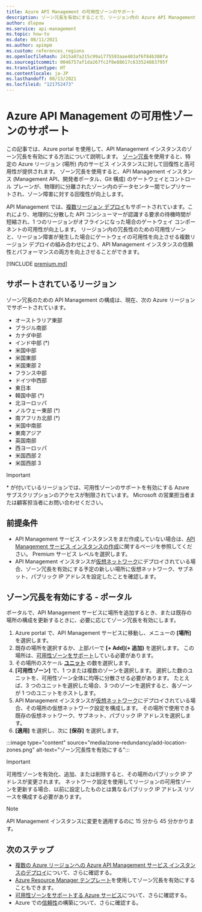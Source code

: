 ```yaml
---
title: Azure API Management の可用性ゾーンのサポート
description: ゾーン冗長を有効にすることで、リージョン内の Azure API Management サービス インスタンスの回復性を向上させる方法について説明します。
author: dlepow
ms.service: api-management
ms.topic: how-to
ms.date: 08/11/2021
ms.author: apimpm
ms.custom: references_regions
ms.openlocfilehash: 2415a07a215c99a1775593aae403af6f84b308fa
ms.sourcegitcommit: 0046757af1da267fc2f0e88617c633524883795f
ms.translationtype: HT
ms.contentlocale: ja-JP
ms.lasthandoff: 08/13/2021
ms.locfileid: "121752473"
---
```

# <a name="availability-zone-support-for-azure-api-management"></a>Azure API Management の可用性ゾーンのサポート 

この記事では、Azure portal を使用して、API Management インスタンスのゾーン冗長を有効にする方法について説明します。 [ゾーン冗長](../availability-zones/az-overview.md#availability-zones)を使用すると、特定の Azure リージョン (場所) 内のサービス インスタンスに対して回復性と高可用性が提供されます。 ゾーン冗長を使用すると、API Management インスタンス (Management API、開発者ポータル、Git 構成) のゲートウェイとコントロール プレーンが、物理的に分離されたゾーン内のデータセンター間でレプリケートされ、ゾーン障害に対する回復性が向上します。 

API Management では、[複数リージョン デプロイ](api-management-howto-deploy-multi-region.md)もサポートされています。これにより、地理的に分散した API コンシューマーが認識する要求の待機時間が短縮され、1 つのリージョンがオフラインになった場合のゲートウェイ コンポーネントの可用性が向上します。 リージョン内の冗長性のための可用性ゾーンと、リージョン障害が発生した場合にゲートウェイの可用性を向上させる複数リージョン デプロイの組み合わせにより、API Management インスタンスの信頼性とパフォーマンスの両方を向上させることができます。

[!INCLUDE [premium.md](../../includes/api-management-availability-premium.md)]

## <a name="supported-regions"></a>サポートされているリージョン

ゾーン冗長のための API Management の構成は、現在、次の Azure リージョンでサポートされています。

* オーストラリア東部
* ブラジル南部
* カナダ中部
* インド中部 (*)
* 米国中部
* 米国東部
* 米国東部 2
* フランス中部
* ドイツ中西部
* 東日本
* 韓国中部 (*)
* 北ヨーロッパ
* ノルウェー東部 (*)
* 南アフリカ北部 (*)
* 米国中南部
* 東南アジア
* 英国南部
* 西ヨーロッパ
* 米国西部 2
* 米国西部 3

> [!IMPORTANT]
> \* が付いているリージョンでは、可用性ゾーンのサポートを有効にする Azure サブスクリプションのアクセスが制限されています。 Microsoft の営業担当者または顧客担当者にお問い合わせください。

## <a name="prerequisites"></a>前提条件

* API Management サービス インスタンスをまだ作成していない場合は、[API Management サービス インスタンスの作成](get-started-create-service-instance.md)に関するページを参照してください。 Premium サービス レベルを選択します。
* API Management インスタンスが[仮想ネットワーク](api-management-using-with-vnet.md)にデプロイされている場合、ゾーン冗長を有効にする予定の新しい場所に仮想ネットワーク、サブネット、パブリック IP アドレスを設定したことを確認します。

## <a name="enable-zone-redundancy---portal"></a>ゾーン冗長を有効にする - ポータル

ポータルで、API Management サービスに場所を追加するとき、または既存の場所の構成を更新するときに、必要に応じてゾーン冗長を有効にします。

1. Azure portal で、API Management サービスに移動し、メニューの **[場所]** を選択します。
1. 既存の場所を選択するか、上部バーで **[+ Add]\(+ 追加\)** を選択します。 この場所は、[可用性ゾーンをサポート](#supported-regions)している必要があります。
1. その場所のスケール **[ユニット](upgrade-and-scale.md)** の数を選択します。
1. **[可用性ゾーン]** で、1 つまたは複数のゾーンを選択します。 選択した数のユニットを、可用性ゾーン全体に均等に分散させる必要があります。 たとえば、3 つのユニットを選択した場合、3 つのゾーンを選択すると、各ゾーンが 1 つのユニットをホストします。
1. API Management インスタンスが[仮想ネットワーク](api-management-using-with-vnet.md)にデプロイされている場合、その場所の仮想ネットワーク設定を構成します。 その場所で使用できる既存の仮想ネットワーク、サブネット、パブリック IP アドレスを選択します。
1. **[適用]** を選択し、次に **[保存]** を選択します。

:::image type="content" source="media/zone-redundancy/add-location-zones.png" alt-text="ゾーン冗長性を有効にする":::

> [!IMPORTANT]
> 可用性ゾーンを有効化、追加、または削除すると、その場所のパブリック IP アドレスが変更されます。 ネットワーク設定を使用してリージョンの可用性ゾーンを更新する場合、以前に設定したものとは異なるパブリック IP アドレス リソースを構成する必要があります。

> [!NOTE]
> API Management インスタンスに変更を適用するのに 15 分から 45 分かかります。

## <a name="next-steps"></a>次のステップ

* [複数の Azure リージョンへの Azure API Management サービス インスタンスのデプロイ](api-management-howto-deploy-multi-region.md)について、さらに確認する。
* [Azure Resource Manager テンプレート](https://github.com/Azure/azure-quickstart-templates/tree/master/quickstarts/microsoft.apimanagement/api-management-simple-zones)を使用してゾーン冗長を有効にすることもできます。
* [可用性ゾーンをサポートする Azure サービス](../availability-zones/az-region.md)について、さらに確認する。
* Azure での[信頼性](/azure/architecture/framework/resiliency/app-design)の構築について、さらに確認する。